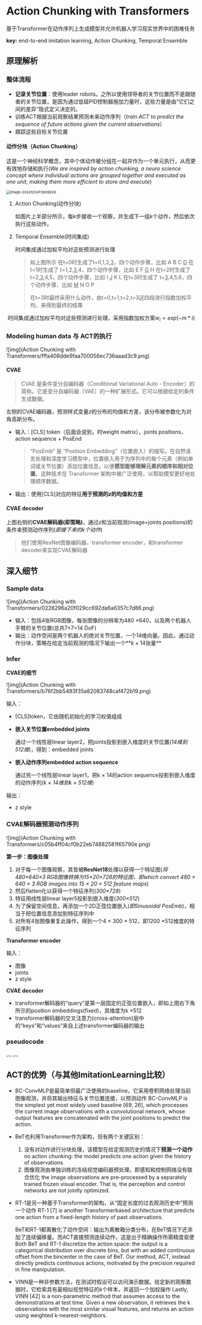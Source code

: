 # Action Chunking with Transformers

基于Transformer在动作序列上生成模型并允许机器人学习现实世界中的困难任务

**key:** end-to-end imitation learning, Action Chunking, Temporal Ensemble

## 原理解析

### 整体流程

- **记录关节位置**：使用leader robots。之所以使用领导者的关节位置而不是跟随者的关节位置，是因为通过低级PID控制器施加力量时，这些力量是由“它们之间的差异”隐式定义决定的。
- 训练ACT根据当前观察结果预测未来动作序列（*train ACT to predict the sequence of future actions given the current observations*）
- 跟踪这些目标关节位置

#### 动作分块（Action Chunking）

这是一个神经科学概念，其中个体动作被分组在一起并作为一个单元执行，从而更有效地存储和执行(*We are inspired by action chunking, a neuro science concept where individual actions are grouped together and executed as one unit, making them more efficient to store and execute*)

<img src="Action Chunking with Transformers\image-20241204113618826.png" alt="image-20241204113618826" style="zoom: 67%;" />

1. Action Chunking(动作分块)

   如图片上半部分所示，每k步接收一个观察，并生成下一组k个动作，然后依次执行这些动作。

2. Temporal Ensemble(时间集成)

   时间集成通过加权平均对这些预测进行处理

   > 如上图所示
   > 在t=0时生成了t=0,1,2,<u>3</u>，四个动作步骤，比如  A B C <u>D</u>
   > 在t=1时生成了   t=1,2,<u>3</u>,4，四个动作步骤，比如   E F <u>G</u> H
   > 在t=2时生成了      t=2,<u>3</u>,4,5，四个动作步骤，比如    I  <u>J</u>  K L
   > 在t=3时生成了         t=<u>3</u>,4,5,6，四个动作步骤，比如    <u>M</u> N O P
   >
   > 在t=3时最终采用什么动作，由t=0,t=1,t=2,t=3这四段进行指数加权平均，来得到最终的结果

​	时间集成通过加权平均对这些预测进行处理，采用指数加权方案$w_i = exp(-m*i)$

###  Modeling human data 与 ACT的执行

![img](Action Chunking with Transformers/fffa408dde9faa700056ec736aaad3c9.png)

#### CVAE

>  CVAE 是条件变分自编码器（Conditional Variational Auto - Encoder）的简称。它是变分自编码器（VAE）的一种扩展形式。它可以根据给定的条件生成数据。

左侧的CVAE编码器，预测样式变量$z$的分布的均值和方差，该分布被参数化为对角高斯分布。

- 输入：[CLS] token（后面会说到，时weight matrix），joints positions，action sequence + PosEnd

  >  “PosEmb” 是 “Position Embedding”（位置嵌入）的缩写。在自然语言处理和深度学习模型中，位置嵌入用于为序列中的每个元素（例如单词或关节位置）添加位置信息，以便**模型能够理解元素的顺序和相对位置**。这种技术在 Transformer 架构中被广泛使用，以帮助模型更好地处理顺序数据。

- 输出：使用[CLS]对应的特征**用于预测的$z$的均值和方差**

#### CVAE decoder

上图右侧的**CVAE解码器(即策略)**，通过$z$和当前观测(image+joints positions)的条件来预测动作序列(*即接下来的k个动作*)

> 他们使用ResNet图像编码器、transformer encoder，和transformer decoder来实现CVAE解码器

## 深入细节

### Sample data

![img](Action Chunking with Transformers/0228296a20f029cc692da6a6357c7d86.png)

- 输入：包括4张RGB图像，每张图像的分辨率为480 ×640，以及两个机器人手臂的关节位置(总共7+7=14 DoF)
- 输出：动作空间是两个机器人的绝对关节位置，一个14维向量。因此，通过动作分块，策略在给定当前观测的情况下输出一个**$k\times14$张量**

### Infer

**CVAE的细节**

![img](Action Chunking with Transformers/b76f2bb5493f35a82083748caf472b19.png)

输入：

- [CLS]token，它由随机初始化的学习权值组成

- **嵌入关节位置embedded joints**

  通过一个线性层linear layer2，把joints投影到嵌入维度的关节位置(*14维到512维*)，得到：embedded joints

- **嵌入动作序列embedded action sequence**

  通过另一个线性层linear layer1，把k × 14的action sequence投影到嵌入维度的动作序列(*k × 14维到k × 512维*)

输出：

- z style

### CVAE解码器预测动作序列

![img](Action Chunking with Transformers/c05b4ff04cf0b22eb74882581f65790e.png)

**第一步：图像处理**

1. 对于每一个图像观察，其皆被**ResNet18**处理以获得一个特征图(*将480×640×3 RGB图像转换为15×20×728的特征图，即which convert 480 × 640 × 3 RGB images into 15 × 20 × 512 feature maps*)
2. 然后flatten化以获得一个特征序列(*300×728*)
3. 特征用线性层linear layer5投影到嵌入维度(*300×512*)
4. 为了保留空间信息，再添加一个2D正弦位置嵌入(*即Sinusoidal PosEmb*)，相当于把位置信息添加到特征序列中
5. 对所有4张图像重复此操作，得到一个4 × 300 × 512，即1200 ×512维度的特征序列

**Transformer encoder**

输入：

- 图像
- joints
- z style

**CVAE decoder**

- transformer解码器的“query”是第一层固定的正弦位置嵌入，即如上图右下角所示的position embeddings(fixed)，其维度为k ×512
- transformer解码器的交叉注意力(cross-attention)层中的“keys”和“values”来自上述transformer编码器的输出

###  pseudocode

<img src="https://i-blog.csdnimg.cn/blog_migrate/d8478b3ba9d57240b40795c819a66a56.png" alt="img" style="zoom: 33%;" />

<img src="https://i-blog.csdnimg.cn/blog_migrate/590d41f653fd12a87a8984f92b04e279.png" alt="img" style="zoom:33%;" />

## ACT的优势（与其他ImitationLearning比较）

- BC-ConvMLP是最简单但最广泛使用的baseline，它采用卷积网络处理当前图像观测，并将其输出特征与关节位置连接，以预测动作
  BC-ConvMLP is the simplest yet most widely used baseline [69, 26], which processes the current image observations with a convolutional network, whose output features are concatenated with the joint positions to predict the action.

- BeT也利用Transformer作为架构，但有两个关键区别：

  1. 没有对动作进行分块处理，该模型在给定观测历史的情况下**预测一个动作**
     no action chunking: the model predicts one action given the history of observations
  2. 图像观测由单独训练的冻结视觉编码器预处理，即感知和控制网络没有联合优化
     the image observations are pre-processed by a separately trained frozen visual encoder. That is, the perception and control networks are not jointly optimized.

- RT-1是另一种基于Transformer的架构，从“固定长度的过去观测历史中”预测一个动作
  RT-1 [7] is another Transformerbased architecture that predicts one action from a fixed-length history of past observations.

  BeT和RT-1都离散化了动作空间：输出为离散箱分类分布，在BeT情况下还添加了连续偏移量。而ACT直接预测连续动作，这是出于精确操作所需精度驱使
  Both BeT and RT-1 discretize the action space: the output is a categorical distribution over discrete bins, but with an added continuous offset from the bincenter in the case of BeT. Our method, ACT, instead directly predicts continuous actions, motivated by the precision required in fine manipulation.

- VINN是一种非参数方法，在测试时假设可以访问演示数据。给定新的观察数据时，它检索具有最相似视觉特征的k个样本，并返回一个加权操作
  Lastly, VINN [42] is a non-parametric method that assumes access to the demonstrations at test time. Given a new observation, it retrieves the k observations with
  the most similar visual features, and returns an action using weighted k-nearest-neighbors.